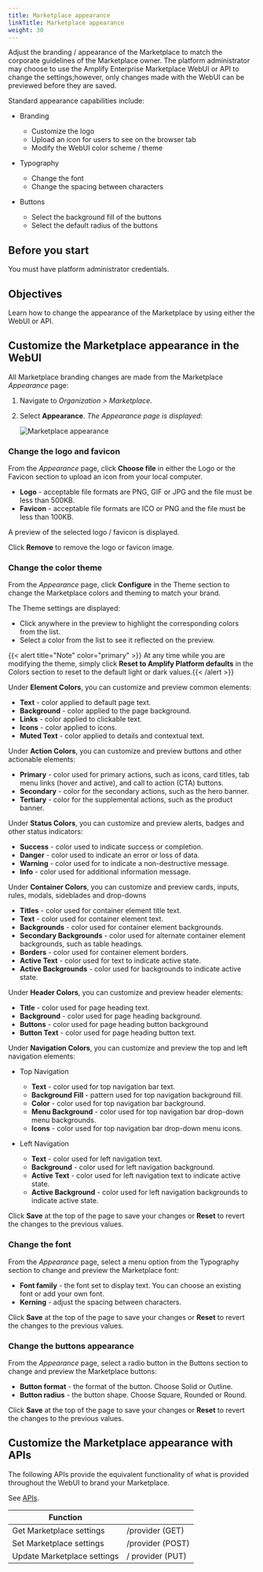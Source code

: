 ```yaml
---
title: Marketplace appearance
linkTitle: Marketplace appearance
weight: 30
---
```


Adjust the branding / appearance of the Marketplace to match the corporate guidelines of the Marketplace owner. The platform administrator may choose to use the Amplify Enterprise Marketplace WebUI or API to change the settings;however, only changes made with the WebUI can be previewed before they are saved.

Standard appearance capabilities include:

* Branding
    * Customize the logo
    * Upload an icon for users to see on the browser tab
    * Modify the WebUI color scheme / theme

* Typography
    * Change the font
    * Change the spacing between characters

* Buttons
    * Select the background fill of the buttons
    * Select the default radius of the buttons

## Before you start

You must have platform administrator credentials.

## Objectives

Learn how to change the appearance of the Marketplace by using either the WebUI or API.

## Customize the Marketplace appearance in the WebUI

All Marketplace branding changes are made from the Marketplace *Appearance* page:

1. Navigate to *Organization > Marketplace*.
2. Select **Appearance**. *The Appearance page is displayed*:

    ![Marketplace appearance](/Images/marketplace/marketplace_appearance.png)

### Change the logo and favicon

From the *Appearance* page, click **Choose file** in either the Logo or the Favicon section to upload an icon from your local computer.

* **Logo** - acceptable file formats are PNG, GIF or JPG and the file must be less than 500KB.
* **Favicon** - acceptable file formats are ICO or PNG and the file must be less than 100KB.

A preview of the selected logo / favicon is displayed.

Click **Remove** to remove the logo or favicon image.

### Change the color theme

From the *Appearance* page, click **Configure** in the Theme section to change the Marketplace colors and theming to match your brand.

The Theme settings are displayed:

* Click anywhere in the preview to highlight the corresponding colors from the list.
* Select a color from the list to see it reflected on the preview.

{{< alert title="Note" color="primary" >}} At any time while you are modifying the theme, simply click **Reset to Amplify Platform defaults** in the Colors section to reset to the default light or dark values.{{< /alert >}}

Under **Element Colors**, you can customize and preview common elements:

* **Text** - color applied to default page text.
* **Background** - color applied to the page background.
* **Links** - color applied to clickable text.
* **Icons** - color applied to icons.
* **Muted Text** - color applied to details and contextual text.

Under **Action Colors**, you can customize and preview buttons and other actionable elements:

* **Primary** - color used for primary actions, such as icons, card titles, tab menu links (hover and active), and call to action (CTA) buttons.
* **Secondary** - color for the secondary actions, such as the hero banner.
* **Tertiary** - color for the supplemental actions, such as the product banner.

Under **Status Colors**, you can customize and preview alerts, badges and other status indicators:

* **Success** - color used to indicate success or completion.
* **Danger** - color used to indicate an error or loss of data.
* **Warning** - color used for to indicate a non-destructive message.
* **Info** - color used for additional information message.

Under **Container Colors**, you can customize and preview cards, inputs, rules, modals, sideblades and drop-downs

* **Titles** - color used for container element title text.
* **Text** - color used for container element text.
* **Backgrounds** - color used for container element backgrounds.
* **Secondary Backgrounds** - color used for alternate container element backgrounds, such as table headings.
* **Borders** - color used for container element borders.
* **Active Text** - color used for text to indicate active state.
* **Active Backgrounds** - color used for backgrounds to indicate active state.

Under **Header Colors**, you can customize and preview header elements:

* **Title** - color used for page heading text.
* **Background** - color used for page heading background.
* **Buttons** - color used for page heading button background
* **Button Text** - color used for page heading button text.

Under **Navigation Colors**, you can customize and preview the top and left navigation elements:

* Top Navigation
    * **Text** - color used for top navigation bar text.
    * **Background Fill** - pattern used for top navigation background fill.
    * **Color** - color used for top navigation bar background.
    * **Menu Background** - color used for top navigation bar drop-down menu backgrounds.
    * **Icons** - color used for top navigation bar drop-down menu icons.

* Left Navigation
    * **Text** - color used for left navigation text.
    * **Background** - color used for left navigation background.
    * **Active Text** - color used for left navigation text to indicate active state.
    * **Active Background** - color used for left navigation backgrounds to indicate active state.

Click **Save** at the top of the page to save your changes or **Reset** to revert the changes to the previous values.

### Change the font

From the *Appearance* page, select a menu option from the Typography section to change and preview the Marketplace font:

* **Font family** - the font set to display text. You can choose an existing font or add your own font.
* **Kerning** - adjust the spacing between characters.

Click **Save** at the top of the page to save your changes or **Reset** to revert the changes to the previous values.

### Change the buttons appearance

From the *Appearance* page, select a radio button in the Buttons section to change and preview the Marketplace buttons:

* **Button format** - the format of the button. Choose Solid or Outline.
* **Button radius** - the button shape. Choose Square, Rounded or Round.

Click **Save** at the top of the page to save your changes or **Reset** to revert the changes to the previous values.

## Customize the Marketplace appearance with APIs

The following APIs provide the equivalent functionality of what is provided throughout the WebUI to brand your Marketplace.

See [APIs](https://platform.axway.com/api-docs.html#operation/provider_providerFindGroups).

| Function                    |                  |
|-----------------------------|------------------|
| Get Marketplace settings    | /provider (GET)  |
| Set Marketplace settings    | /provider (POST) |
| Update Marketplace settings | / provider (PUT) |